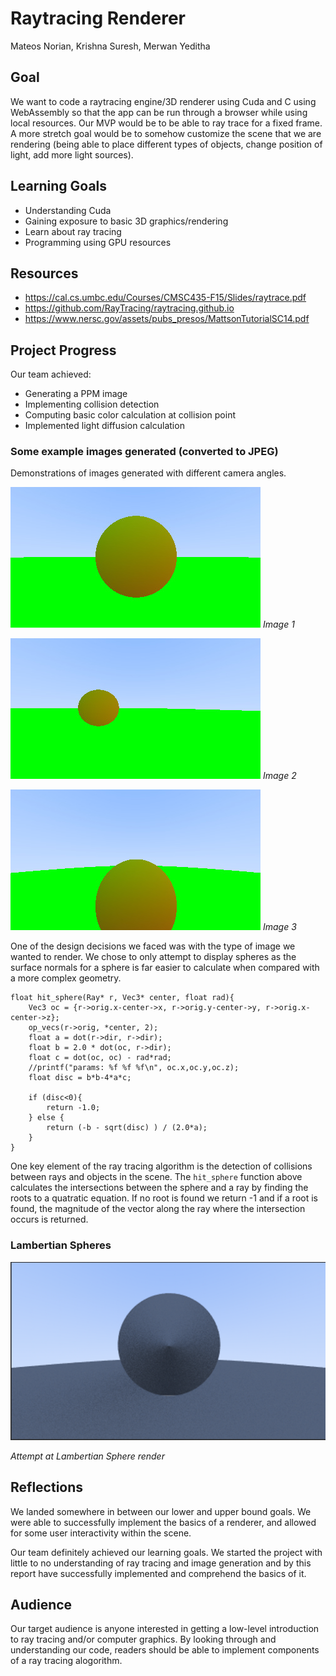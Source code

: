 # Raytracing Renderer
Mateos Norian, Krishna Suresh, Merwan Yeditha

## Goal 

We want to code a raytracing engine/3D renderer using Cuda and C using WebAssembly so that the app can be run through a browser while using local resources. Our MVP would be to be able to ray trace for a fixed frame. A more stretch goal would be to somehow customize the scene that we are rendering (being able to place different types of objects, change position of light, add more light sources). 

## Learning Goals

* Understanding Cuda
* Gaining exposure to basic 3D graphics/rendering
* Learn about ray tracing
* Programming using GPU resources

## Resources

- https://cal.cs.umbc.edu/Courses/CMSC435-F15/Slides/raytrace.pdf
- https://github.com/RayTracing/raytracing.github.io
- https://www.nersc.gov/assets/pubs_presos/MattsonTutorialSC14.pdf

## Project Progress

Our team achieved:
* Generating a PPM image
* Implementing collision detection
* Computing basic color calculation at collision point
* Implemented light diffusion calculation


### Some example images generated (converted to JPEG)
Demonstrations of images generated with different camera angles.

![](c.jpeg)
*Image 1*

![](b.jpeg)
*Image 2*

![](a.jpg)
*Image 3*


One of the design decisions we faced was with the type of image we wanted to render. We chose to only attempt to display spheres as the surface normals for a sphere is far easier to calculate when compared with a more complex geometry. 


```c-like
float hit_sphere(Ray* r, Vec3* center, float rad){
    Vec3 oc = {r->orig.x-center->x, r->orig.y-center->y, r->orig.x-center->z};
    op_vecs(r->orig, *center, 2);  
    float a = dot(r->dir, r->dir);
    float b = 2.0 * dot(oc, r->dir);
    float c = dot(oc, oc) - rad*rad;
    //printf("params: %f %f %f\n", oc.x,oc.y,oc.z);
    float disc = b*b-4*a*c;

    if (disc<0){
        return -1.0;
    } else {
        return (-b - sqrt(disc) ) / (2.0*a);
    }
}
```
One key element of the ray tracing algorithm is the detection of collisions between rays and objects in the scene. The `hit_sphere` function above calculates the intersections between the sphere and a ray by finding the roots to a quatratic equation. If no root is found we return -1 and if a root is found, the magnitude of the vector along the ray where the intersection occurs is returned.

### Lambertian Spheres
![Attempt at lambertian sphere render](f.png)

*Attempt at Lambertian Sphere render*


## Reflections

We landed somewhere in between our lower and upper bound goals. We were able to successfully implement the basics of a renderer, and allowed for some user interactivity within the scene.

Our team definitely achieved our learning goals. We started the project with little to no understanding of ray tracing and image generation and by this report have successfully implemented and comprehend the basics of it.


## Audience

Our target audience is anyone interested in getting a low-level introduction to ray tracing and/or computer graphics. By looking through and understanding our code, readers should be able to implement components of a ray tracing alogorithm. 



 